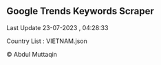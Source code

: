 

## Google Trends Keywords Scraper 
 
Last Update 23-07-2023 , 04:28:33

Country List :
VIETNAM.json



© Abdul Muttaqin 
